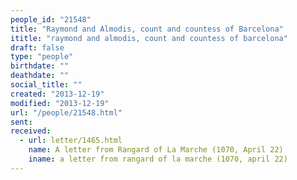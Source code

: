 ```yaml
---
people_id: "21548"
title: "Raymond and Almodis, count and countess of Barcelona"
ititle: "raymond and almodis, count and countess of barcelona"
draft: false
type: "people"
birthdate: ""
deathdate: ""
social_title: ""
created: "2013-12-19"
modified: "2013-12-19"
url: "/people/21548.html"
sent:
received:
  - url: letter/1465.html
    name: A letter from Rangard of La Marche (1070, April 22)
    iname: a letter from rangard of la marche (1070, april 22)
---
```

